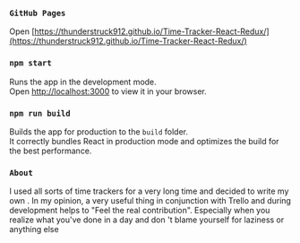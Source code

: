### `GitHub Pages`
  
Open [https://thunderstruck912.github.io/Time-Tracker-React-Redux/](https://thunderstruck912.github.io/Time-Tracker-React-Redux/)


### `npm start`

Runs the app in the development mode.\
Open [http://localhost:3000](http://localhost:3000) to view it in your browser.

### `npm run build`

Builds the app for production to the `build` folder.\
It correctly bundles React in production mode and optimizes the build for the best performance.

### `About`

I used all sorts of time trackers for a very long time and decided to write my own . In my opinion, a very useful thing in conjunction with Trello and during development helps to "Feel the real contribution". Especially when you realize what you've done in a day and don 't blame yourself for laziness or anything else
